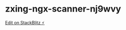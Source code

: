 # zxing-ngx-scanner-nj9wvy

[Edit on StackBlitz ⚡️](https://stackblitz.com/edit/zxing-ngx-scanner-nj9wvy)